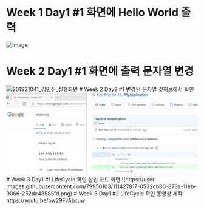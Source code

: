 # Week 1 Day1 #1 화면에 Hello World 출력
![image](https://user-images.githubusercontent.com/79950103/110567742-5587b780-8195-11eb-8533-2974d2bf4c86.png)
# Week 2 Day1 #1 화면에 출력 문자열 변경
<img width="959" alt="201921041_김민진_실행화면" src="https://user-images.githubusercontent.com/79950103/110569905-7ef61280-8198-11eb-9d66-28a90339e2b1.png">
# Week 2 Day2 #1 변경된 문자열 깃허브에서 확인
<img src = "https://github.com/Kim-Min-Jin-19/Images/blob/main/2%EC%A3%BC%EC%B0%A8_2_%EC%8B%A4%ED%96%89%ED%99%94%EB%A9%B4.jpg?raw=true">
# Week 3 Day1 #1 LifeCycle 확인 삽입 코드 화면
!(https://user-images.githubusercontent.com/79950103/111427817-0532cb80-873a-11eb-9066-252dc48585fd.png)
# Week 3 Day1 #2 LifeCycle 확인 동영상 제작
https://youtu.be/ow29FvAbxuw
